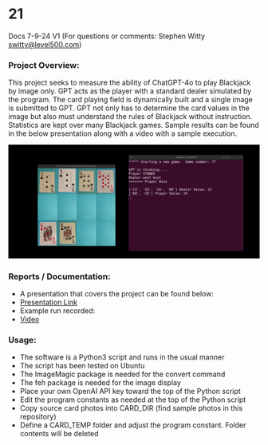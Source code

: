 # 21
Docs 7-9-24 V1 (For questions or comments:  Stephen Witty switty@level500.com)  

### Project Overview:
This project seeks to measure the ability of ChatGPT-4o to play Blackjack by image only.  GPT acts as the player with a standard dealer simulated by the program.  The card playing field is dynamically built and a single image is submitted to GPT.  GPT not only has to determine the card values in the image but also must understand the rules of Blackjack without instruction.    Statistics are kept over many Blackjack games.  Sample results can be found in the below presentation along with a video with a sample execution.
  

<img src="Pics/Playing cards.png" width="800">

### Reports / Documentation:
- A presentation that covers the project can be found below:
- [Presentation Link](https://github.com/switty42/21/blob/main/Presentations/Blackjack_070924.pdf)
- Example run recorded:
- [Video](https://youtu.be/eIN1_vbvNeE)

### Usage:

- The software is a Python3 script and runs in the usual manner
- The script has been tested on Ubuntu
- The ImageMagic package is needed for the convert command
- The feh package is needed for the image display
- Place your own OpenAI API key toward the top of the Python script
- Edit the program constants as needed at the top of the Python script
- Copy source card photos into CARD_DIR (find sample photos in this repository)
- Define a CARD_TEMP folder and adjust the program constant.  Folder contents will be deleted